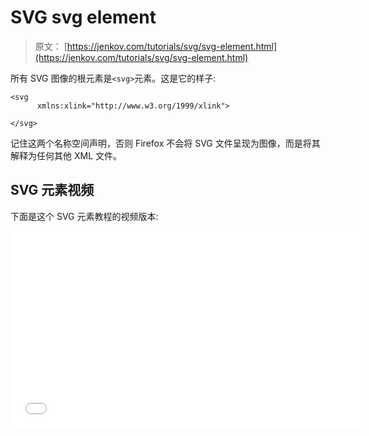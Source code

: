 # SVG svg element

> 原文： [https://jenkov.com/tutorials/svg/svg-element.html](https://jenkov.com/tutorials/svg/svg-element.html)

所有 SVG 图像的根元素是`<svg>`元素。这是它的样子:

```
<svg  
      xmlns:xlink="http://www.w3.org/1999/xlink">

</svg>

```

记住这两个名称空间声明，否则 Firefox 不会将 SVG 文件呈现为图像，而是将其解释为任何其他 XML 文件。

## SVG 元素视频

下面是这个 SVG 元素教程的视频版本:

<iframe width="560" height="315" src="//www.youtube.com/embed/LaprzO9omAM?list=PLL8woMHwr36F2tCFnWTbVBQAGQ6nTcXOO" frameborder="0" allowfullscreen=""><h2>嵌套 SVG 元素</h2> <p>SVG 元素可以相互嵌套，如下所示:</p> <pre class="codeBox"> &lt;svg xmlns:xlink="http://www.w3.org/1999/xlink"&gt; &lt;svg &gt; &lt;/svg &gt; &lt;/svg&gt; </pre> <p>嵌套 SVG 元素有助于将 SVG 形状组合在一起，并将它们作为集合放置。嵌套在一个<code>svg</code>元素内的所有形状将相对于其包围的<code>svg</code>元素的位置(x，y)定位(x，y)。通过移动包围的<code>svg</code>元素的 x 和 y 坐标，你也移动了所有嵌套的形状。</p> <p>下面是两个矩形嵌套在两个<code>svg</code>元素中的例子。除了颜色之外，这两个矩形在 x、y、高度和宽度上具有相同的定义。封闭的<code>svg</code>元素具有不同的 x 值。由于矩形的 x 位置是相对于其包围的<code>svg</code>元素 x 位置来解释的，所以这两个矩形显示在不同的 x 位置。</p> <pre class="codeBox"> &lt;svg xmlns:xlink="http://www.w3.org/1999/xlink"&gt; &lt;svg x="10"&gt; &lt;rect x="10" y="10" height="100" width="100" style="stroke:#ff0000; fill: #0000ff"/&gt; &lt;/svg&gt; &lt;svg x="200"&gt; &lt;rect x="10" y="10" height="100" width="100" style="stroke:#009900; fill: #00cc00"/&gt; &lt;/svg&gt; &lt;/svg&gt; </pre> <p>请注意，命名空间属性只在根<code>svg</code>元素上是必需的。如果没有设置名称空间，所有嵌套元素都被假定在默认名称空间内(在根<code>svg</code>元素中设置)。</p> <p>下面是生成的 SVG 图像:</p> <svg width="320" height="220"> <svg x="10"> <rect x="10" y="10" height="100" width="100" style="stroke:#ff0000; fill: #0000ff"/> </svg> <svg x="200"> <rect x="10" y="10" height="100" width="100" style="stroke:#009900; fill: #00cc00"/> </svg> </svg> </body> </html></iframe>